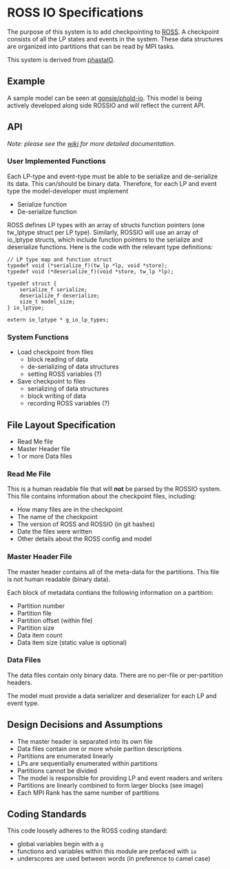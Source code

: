 # ROSS IO Specifications

The purpose of this system is to add checkpointing to [ROSS](http://github.com/carothersc/ROSS).
A checkpoint consists of all the LP states and events in the system. 
These data structures are organized into partitions that can be read by MPI tasks. 

This system is derived from [phastaIO](http://github.com/fuj/phastaIO).

## Example

A sample model can be seen at [gonsie/phold-io](http://github.com/gonsie/phold-io).
This model is being actively developed along side ROSSIO and will reflect the current API.


## API

*Note: please see the [wiki](http://github.com/gonsie/ROSSIO/wiki) for more detailed documentation.*

### User Implemented Functions

Each LP-type and event-type must be able to be serialize and de-serialize its data. This can/should be binary data. Therefore, for each LP and event type the model-developer must implement

- Serialize function
- De-serialize function

ROSS defines LP types with an array of structs function pointers (one tw_lptype struct per LP type).
Similarly, ROSSIO will use an array of io_lptype structs, which include function pointers to the serialize and deserialize functions.
Here is the code with the relevant type definitions:

```
// LP type map and function struct
typedef void (*serialize_f)(tw_lp *lp, void *store);
typedef void (*deserialize_f)(void *store, tw_lp *lp);

typedef struct {
    serialize_f serialize;
    deserialize_f deserialize;
    size_t model_size;
} io_lptype;

extern io_lptype * g_io_lp_types;
```


### System Functions

- Load checkpoint from files
  - block reading of data
  - de-serializing of data structures
  - setting ROSS variables (?)
- Save checkpoint to files
  - serializing of data structures 
  - block writing of data
  - recording ROSS variables (?)


## File Layout Specification

- Read Me file
- Master Header file
- 1 or more Data files

### Read Me File

This is a human readable file that will **not** be parsed by the ROSSIO system.
This file contains information about the checkpoint files, including:

- How many files are in the checkpoint
- The name of the checkpoint
- The version of ROSS and ROSSIO (in git hashes)
- Date the files were written
- Other details about the ROSS config and model


### Master Header File

The master header contains all of the meta-data for the partitions. 
This file is not human readable (binary data).

Each block of metadata contians the following information on a partition:
- Partition number
- Partition file
- Partition offset (within file)
- Partition size
- Data item count
- Data item size (static value is optional)

### Data Files

The data files contain only binary data. 
There are no per-file or per-partition headers. 

The model must provide a data serializer and deserializer for each LP and event type.

## Design Decisions and Assumptions

- The master header is separated into its own file
- Data files contain one or more whole parition descriptions
- Partitions are enumerated linearly
- LPs are sequentially enumerated within partitions
- Partitions cannot be divided
- The model is responsible for providing LP and event readers and writers
- Partitions are linearly combined to form larger blocks (see image)
- Each MPI Rank has the same number of partitions

<!---
![Linear Partition Combinations](partitions.pdf)
-->

## Coding Standards

This code loosely adheres to the ROSS coding standard:

- global variables begin with a `g`
- functions and variables within this module are prefaced with `io`
- underscores are used between words (in preference to camel case)

